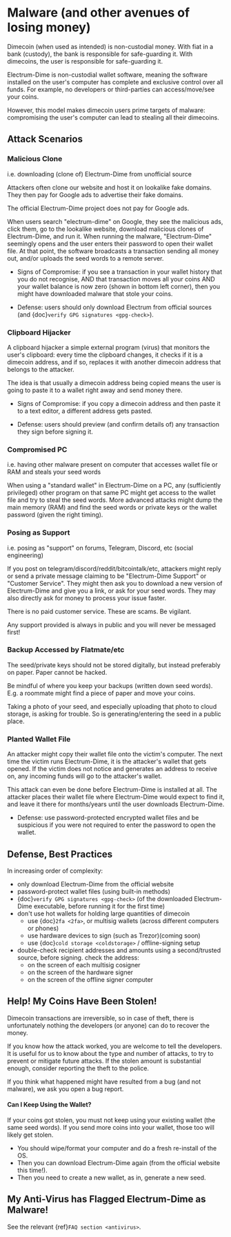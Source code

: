 # Malware (and other avenues of losing money)

Dimecoin (when used as intended) is non-custodial money.
With fiat in a bank (custody), the bank is responsible for safe-guarding it.
With dimecoins, the user is responsible for safe-guarding it.

Electrum-Dime is non-custodial wallet software, meaning the software installed on the user's
computer has complete and exclusive control over all funds.
For example, no developers or third-parties can access/move/see your coins.

However, this model makes dimecoin users prime targets of malware:
compromising the user's computer can lead to stealing all their dimecoins.


## Attack Scenarios

### Malicious Clone

i.e. downloading (clone of) Electrum-Dime from unofficial source

Attackers often clone our website and host it on lookalike fake domains.
They then pay for Google ads to advertise their fake domains.

The official Electrum-Dime project does not pay for Google ads.

When users search "electrum-dime" on Google, they see the malicious ads, click them,
go to the lookalike website, download malicious clones of Electrum-Dime, and run it.
When running the malware, "Electrum-Dime" seemingly opens and the user enters their password
to open their wallet file. At that point, the software broadcasts a transaction
sending all money out, and/or uploads the seed words to a remote server.

- Signs of Compromise:
  if you see a transaction in your wallet history that you do not recognise,
  AND that transaction moves all your coins AND your wallet balance is now zero
  (shown in bottom left corner),
  then you might have downloaded malware that stole your coins.

- Defense: users should only download Electrum from official sources
  (and {doc}`verify GPG signatures <gpg-check>`).

### Clipboard Hijacker

A clipboard hijacker a simple external program (virus) that monitors the user's clipboard:
every time the clipboard changes, it checks if it is a dimecoin address, and if so, replaces it
with another dimecoin address that belongs to the attacker.

The idea is that usually a dimecoin address being copied means the user is going to paste it to
a wallet right away and send money there.

- Signs of Compromise:
  if you copy a dimecoin address and then paste it to a text editor, a different address gets pasted.

- Defense: users should preview (and confirm details of) any transaction they sign before signing it.

### Compromised PC

i.e. having other malware present on computer that accesses wallet file or RAM and steals your seed words

When using a "standard wallet" in Electrum-Dime on a PC, any (sufficiently privileged) other program
on that same PC might get access to the wallet file and try to steal the seed words. More advanced
attacks might dump the main memory (RAM) and find the seed words or private keys or the wallet password
(given the right timing).

### Posing as Support

i.e. posing as "support" on forums, Telegram, Discord, etc (social engineering)

If you post on telegram/discord/reddit/bitcointalk/etc, attackers might reply or send a private message
claiming to be "Electrum-Dime Support" or "Customer Service". They might then ask you to download
a new version of Electrum-Dime and give you a link, or ask for your seed words. They may also directly ask for money
to process your issue faster.

There is no paid customer service. These are scams. Be vigilant.

Any support provided is always in public and you will never be messaged first!

### Backup Accessed by Flatmate/etc

The seed/private keys should not be stored digitally, but instead preferably on paper.
Paper cannot be hacked.

Be mindful of where you keep your backups (written down seed words).
E.g. a roommate might find a piece of paper and move your coins.

Taking a photo of your seed, and especially uploading that photo to cloud storage,
is asking for trouble. So is generating/entering the seed in a public place.

### Planted Wallet File

An attacker might copy their wallet file onto the victim's computer.
The next time the victim runs Electrum-Dime, it is the attacker's wallet that gets
opened. If the victim does not notice and generates an address to receive on,
any incoming funds will go to the attacker's wallet.

This attack can even be done before Electrum-Dime is installed at all. The attacker
places their wallet file where Electrum-Dime would expect to find it, and leave it
there for months/years until the user downloads Electrum-Dime.

- Defense: use password-protected encrypted wallet files and be suspicious
  if you were not required to enter the password to open the wallet.


## Defense, Best Practices

In increasing order of complexity:

- only download Electrum-Dime from the official website
- password-protect wallet files (using built-in methods)
- {doc}`verify GPG signatures <gpg-check>`
  (of the downloaded Electrum-Dime executable, before running it for the first time)
- don't use hot wallets for holding large quantities of dimecoin
  - use {doc}`2fa <2fa>`, or multisig wallets (across different computers or phones)
  - use hardware devices to sign (such as Trezor)(coming soon)
  - use {doc}`cold storage <coldstorage>` / offline-signing setup
- double-check recipient addresses and amounts using a second/trusted source,
  before signing. check the address:
  - on the screen of each multisig cosigner
  - on the screen of the hardware signer
  - on the screen of the offline signer computer


## Help! My Coins Have Been Stolen!

Dimecoin transactions are irreversible, so in case of theft,
there is unfortunately nothing the developers (or anyone) can do to recover the money.

If you know how the attack worked, you are welcome to tell the developers. It is useful for us to know
about the type and number of attacks, to try to prevent or mitigate future attacks.
If the stolen amount is substantial enough, consider reporting the theft to the police.

If you think what happened might have resulted from a bug (and not malware), we ask you open a bug report.

#### Can I Keep Using the Wallet?

If your coins got stolen, you must not keep using your existing wallet (the same seed words).
If you send more coins into your wallet, those too will likely get stolen.

- You should wipe/format your computer and do a fresh re-install of the OS.
- Then you can download Electrum-Dime again (from the official website this time!).
- Then you need to create a new wallet, as in, generate a new seed.


## My Anti-Virus has Flagged Electrum-Dime as Malware!

See the relevant {ref}`FAQ section <antivirus>`.

